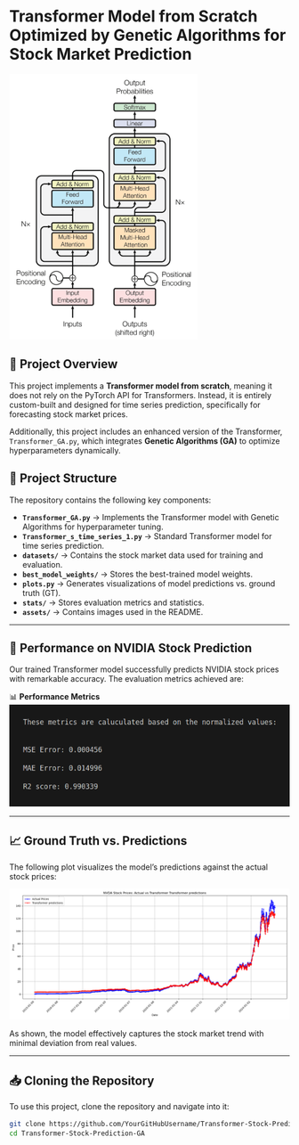 # Transformer Model from Scratch Optimized by Genetic Algorithms for Stock Market Prediction

![Transformer Structure](assets/transformer_structure.png)

## 📌 Project Overview

This project implements a **Transformer model from scratch**, meaning it does not rely on the PyTorch API for Transformers. Instead, it is entirely custom-built and designed for time series prediction, specifically for forecasting stock market prices.

Additionally, this project includes an enhanced version of the Transformer, `Transformer_GA.py`, which integrates **Genetic Algorithms (GA)** to optimize hyperparameters dynamically.

## 📂 Project Structure

The repository contains the following key components:

- **`Transformer_GA.py`** → Implements the Transformer model with Genetic Algorithms for hyperparameter tuning.
- **`Transformer_s_time_series_1.py`** → Standard Transformer model for time series prediction.
- **`datasets/`** → Contains the stock market data used for training and evaluation.
- **`best_model_weights/`** → Stores the best-trained model weights.
- **`plots.py`** → Generates visualizations of model predictions vs. ground truth (GT).
- **`stats/`** → Stores evaluation metrics and statistics.
- **`assets/`** → Contains images used in the README.

---

## 🚀 **Performance on NVIDIA Stock Prediction**

Our trained Transformer model successfully predicts NVIDIA stock prices with remarkable accuracy. The evaluation metrics achieved are:

📊 **Performance Metrics**
![Performance Results](assets/performance_results.png)

---

## 📈 **Ground Truth vs. Predictions**
The following plot visualizes the model’s predictions against the actual stock prices:

![GT vs Predictions](assets/transformer__GTs_vs_Preds.png)

As shown, the model effectively captures the stock market trend with minimal deviation from real values.

---

## 📥 **Cloning the Repository**
To use this project, clone the repository and navigate into it:

```bash
git clone https://github.com/YourGitHubUsername/Transformer-Stock-Prediction-GA.git
cd Transformer-Stock-Prediction-GA


